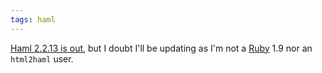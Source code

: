```yaml
---
tags: haml
---
```


[Haml 2.2.13 is out](http://groups.google.com/group/haml/browse_thread/thread/c9fb13807f5ebdfc), but I doubt I'll be updating as I'm not a [Ruby](/wiki/Ruby) 1.9 nor an `html2haml` user.

